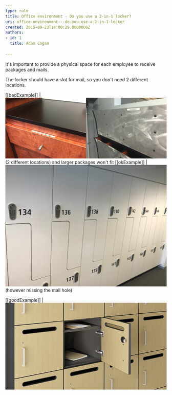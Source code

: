 ```yaml
---
type: rule
title: Office environment - Do you use a 2-in-1 locker?
uri: office-environment---do-you-use-a-2-in-1-locker
created: 2015-09-23T18:00:29.0000000Z
authors:
- id: 1
  title: Adam Cogan

---
```


It's important to provide a physical space for each employee to receive packages and mails.
 
The locker should have a slot for mail, so you don't need 2 different locations.
 
[[badExample]]
| ![Having a drawer and a mailbox takes too much space](drawer-bad.jpg)(2 different locations) and larger packages won't fit
[[okExample]]
| ![Stepped lockers are great as they allow jackets](Lockers.jpg)(however missing the mail hole)
 
[[goodExample]]
| ![A locker with mail slot is ideal for both mail and packages](locker-good.jpg)

